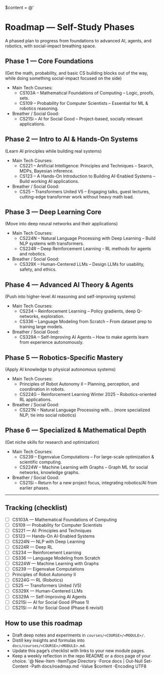 $content = @'
# Roadmap — Self-Study Phases

A phased plan to progress from foundations to advanced AI, agents, and robotics, with social-impact breathing space.

## Phase 1 — Core Foundations
(Get the math, probability, and basic CS building blocks out of the way, while doing something social-impact focused on the side)

- Main Tech Courses:
  - CS103A – Mathematical Foundations of Computing – Logic, proofs, sets.
  - CS109 – Probability for Computer Scientists – Essential for ML & robotics reasoning.
- Breather / Social Good:
  - CS21Si – AI for Social Good – Project-based, socially relevant applications.

## Phase 2 — Intro to AI & Hands-On Systems
(Learn AI principles while building real systems)

- Main Tech Courses:
  - CS221 – Artificial Intelligence: Principles and Techniques – Search, MDPs, Bayesian inference.
  - CS123 – A Hands-On Introduction to Building AI-Enabled Systems – Build working AI applications.
- Breather / Social Good:
  - CS25 – Transformers United V5 – Engaging talks, guest lectures, cutting-edge transformer work without heavy math load.

## Phase 3 — Deep Learning Core
(Move into deep neural networks and their applications)

- Main Tech Courses:
  - CS224N – Natural Language Processing with Deep Learning – Build NLP systems with transformers.
  - CS224R – Deep Reinforcement Learning – RL methods for agents and robotics.
- Breather / Social Good:
  - CS329X – Human-Centered LLMs – Design LLMs for usability, safety, and ethics.

## Phase 4 — Advanced AI Theory & Agents
(Push into higher-level AI reasoning and self-improving systems)

- Main Tech Courses:
  - CS234 – Reinforcement Learning – Policy gradients, deep Q-networks, exploration.
  - CS336 – Language Modeling from Scratch – From dataset prep to training large models.
- Breather / Social Good:
  - CS329A – Self-Improving AI Agents – How to make agents learn from experience autonomously.

## Phase 5 — Robotics-Specific Mastery
(Apply AI knowledge to physical autonomous systems)

- Main Tech Courses:
  - Principles of Robot Autonomy II – Planning, perception, and coordination in robots.
  - CS224G – Reinforcement Learning Winter 2025 – Robotics-oriented RL applications.
- Breather / Social Good:
  - CS221N – Natural Language Processing with… (more specialized NLP; tie into social robotics)

## Phase 6 — Specialized & Mathematical Depth
(Get niche skills for research and optimization)

- Main Tech Courses:
  - CS239 – Eigenvalue Computations – For large-scale optimization & scientific computing.
  - CS224W – Machine Learning with Graphs – Graph ML for social networks, knowledge graphs.
- Breather / Social Good:
  - CS21Si – Return for a new project focus, integrating robotics/AI from earlier phases.

---

## Tracking (checklist)
- [ ] CS103A — Mathematical Foundations of Computing
- [ ] CS109 — Probability for Computer Scientists
- [ ] CS221 — AI: Principles and Techniques
- [ ] CS123 — Hands-On AI-Enabled Systems
- [ ] CS224N — NLP with Deep Learning
- [ ] CS224R — Deep RL
- [ ] CS234 — Reinforcement Learning
- [ ] CS336 — Language Modeling from Scratch
- [ ] CS224W — Machine Learning with Graphs
- [ ] CS239 — Eigenvalue Computations
- [ ] Principles of Robot Autonomy II
- [ ] CS224G — RL (Robotics)
- [ ] CS25 — Transformers United (V5)
- [ ] CS329X — Human-Centered LLMs
- [ ] CS329A — Self-Improving AI Agents
- [ ] CS21Si — AI for Social Good (Phase 1)
- [ ] CS21Si — AI for Social Good (Phase 6 revisit)

## How to use this roadmap
- Draft deep notes and experiments in `courses/<COURSE>/<MODULE>/`.
- Distill key insights and formulas into `docs/courses/<COURSE>/<MODULE>.md`.
- Update this page’s checklist with links to your new module pages.
- Keep a weekly reflection in the repo README or a docs page of your choice.
'@
New-Item -ItemType Directory -Force docs | Out-Null
Set-Content -Path docs/roadmap.md -Value $content -Encoding UTF8